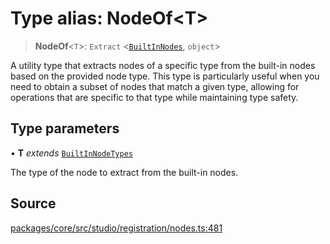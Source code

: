 # Type alias: NodeOf\<T\>

> **NodeOf**\<`T`\>: `Extract` \<[`BuiltInNodes`](BuiltInNodes.md), `object`\>

A utility type that extracts nodes of a specific type from the built-in nodes based on the provided node type.
This type is particularly useful when you need to obtain a subset of nodes that match a given type, allowing
for operations that are specific to that type while maintaining type safety.

## Type parameters

• **T** *extends* [`BuiltInNodeTypes`](BuiltInNodeTypes.md)

The type of the node to extract from the built-in nodes.

## Source

[packages/core/src/studio/registration/nodes.ts:481](https://github.com/VictorS67/encre/blob/c09849eb59af073bf23be826a912f2ba4f635f93/packages/core/src/studio/registration/nodes.ts#L481)
